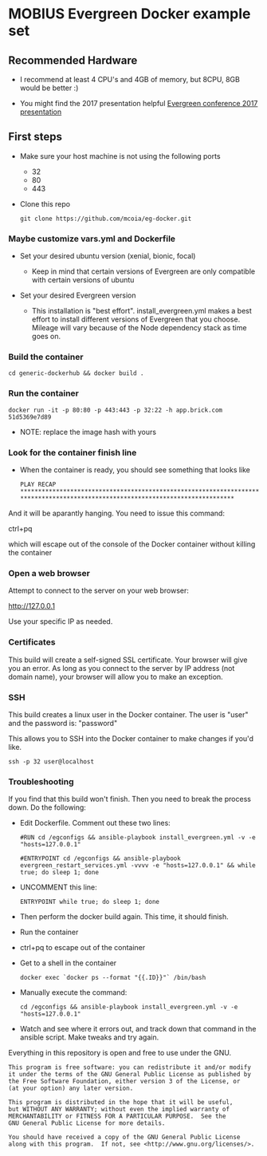 # MOBIUS Evergreen Docker example set

## Recommended Hardware

- I recommend at least 4 CPU's and 4GB of memory, but 8CPU, 8GB would be better :)

- You might find the 2017 presentation helpful [Evergreen conference 2017 presentation](http://slides.mobiusconsortium.org/blake/evergreengoogledocker/)

## First steps

- Make sure your host machine is not using the following ports
  - 32
  - 80
  - 443

- Clone this repo

  `git clone https://github.com/mcoia/eg-docker.git`


### Maybe customize vars.yml and Dockerfile

- Set your desired ubuntu version (xenial, bionic, focal)
  - Keep in mind that certain versions of Evergreen are only compatible with certain versions of ubuntu

- Set your desired Evergreen version
  - This installation is "best effort". install_evergreen.yml makes a best effort to install different versions of Evergreen that you choose. Mileage will vary because of the Node dependency stack as time goes on.

### Build the container

`cd generic-dockerhub && docker build .`

### Run the container

`docker run -it -p 80:80 -p 443:443 -p 32:22 -h app.brick.com 51d5369e7d89`

- NOTE: replace the image hash with yours

### Look for the container finish line

- When the container is ready, you should see something that looks like

  `PLAY RECAP *******************************************************************************************************************************`

And it will be aparantly hanging. You need to issue this command:

ctrl+pq

which will escape out of the console of the Docker container without killing the container

### Open a web browser

Attempt to connect to the server on your web browser:

http://127.0.0.1

Use your specific IP as needed.

### Certificates

This build will create a self-signed SSL certificate. Your browser will give you an error. As long as you connect to the server by IP address (not domain name), your browser will allow you to make an exception.

### SSH

This build creates a linux user in the Docker container. The user is "user" and the password is: "password"

This allows you to SSH into the Docker container to make changes if you'd like.

`ssh -p 32 user@localhost`

### Troubleshooting

If you find that this build won't finish. Then you need to break the process down. Do the following:

- Edit Dockerfile. Comment out these two lines:

  `#RUN cd /egconfigs && ansible-playbook install_evergreen.yml -v -e "hosts=127.0.0.1"`

  `#ENTRYPOINT cd /egconfigs && ansible-playbook evergreen_restart_services.yml -vvvv -e "hosts=127.0.0.1" && while true; do sleep 1; done`

- UNCOMMENT this line:

  `ENTRYPOINT while true; do sleep 1; done`


- Then perform the docker build again. This time, it should finish.
- Run the container
- ctrl+pq to escape out of the container
- Get to a shell in the container

  ``docker exec `docker ps --format "{{.ID}}"` /bin/bash``

- Manually execute the command:

  `cd /egconfigs && ansible-playbook install_evergreen.yml -v -e "hosts=127.0.0.1"`

- Watch and see where it errors out, and track down that command in the ansible script. Make tweaks and try again.


Everything in this repository is open and free to use under the GNU.


    This program is free software: you can redistribute it and/or modify
    it under the terms of the GNU General Public License as published by
    the Free Software Foundation, either version 3 of the License, or
    (at your option) any later version.

    This program is distributed in the hope that it will be useful,
    but WITHOUT ANY WARRANTY; without even the implied warranty of
    MERCHANTABILITY or FITNESS FOR A PARTICULAR PURPOSE.  See the
    GNU General Public License for more details.

    You should have received a copy of the GNU General Public License
    along with this program.  If not, see <http://www.gnu.org/licenses/>.
	
	

